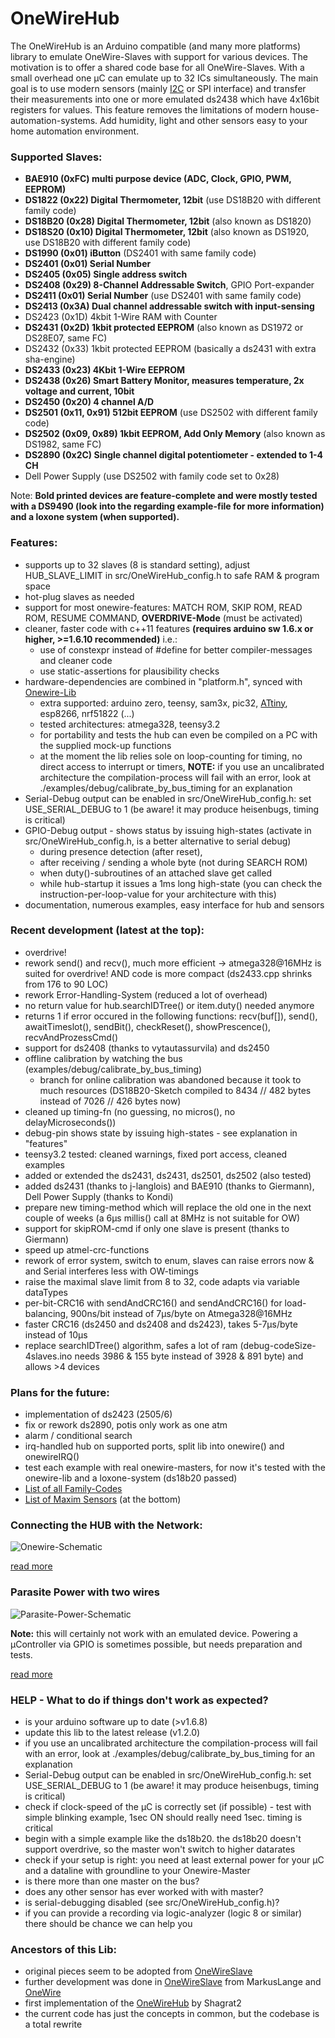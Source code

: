 OneWireHub
==========

The OneWireHub is an Arduino compatible (and many more platforms) library to emulate OneWire-Slaves with support for various devices. The motivation is to offer a shared code base for all OneWire-Slaves. With a small overhead one µC can emulate up to 32 ICs simultaneously. 
The main goal is to use modern sensors (mainly [I2C](https://github.com/orgua/iLib) or SPI interface) and transfer their measurements into one or more emulated ds2438 which have 4x16bit registers for values. This feature removes the limitations of modern house-automation-systems. Add humidity, light and other sensors easy to your home automation environment.

### Supported Slaves:
- **BAE910 (0xFC) multi purpose device (ADC, Clock, GPIO, PWM, EEPROM)**
- **DS1822 (0x22) Digital Thermometer, 12bit** (use DS18B20 with different family code)
- **DS18B20 (0x28) Digital Thermometer, 12bit** (also known as DS1820) 
- **DS18S20 (0x10) Digital Thermometer, 12bit** (also known as DS1920, use DS18B20 with different family code)
- **DS1990 (0x01) iButton** (DS2401 with same family code)
- **DS2401 (0x01) Serial Number**
- **DS2405 (0x05) Single address switch**
- **DS2408 (0x29) 8-Channel Addressable Switch**, GPIO Port-expander
- **DS2411 (0x01) Serial Number** (use DS2401 with same family code)
- **DS2413 (0x3A) Dual channel addressable switch with input-sensing**
- DS2423 (0x1D) 4kbit 1-Wire RAM with Counter
- **DS2431 (0x2D) 1kbit protected EEPROM** (also known as DS1972 or DS28E07, same FC)
- DS2432 (0x33) 1kbit protected EEPROM (basically a ds2431 with extra sha-engine)
- **DS2433 (0x23) 4Kbit 1-Wire EEPROM**
- **DS2438 (0x26) Smart Battery Monitor, measures temperature, 2x voltage and current, 10bit**
- **DS2450 (0x20) 4 channel A/D**
- **DS2501 (0x11, 0x91) 512bit EEPROM** (use DS2502 with different family code)
- **DS2502 (0x09, 0x89) 1kbit EEPROM, Add Only Memory** (also known as DS1982, same FC)
- **DS2890 (0x2C) Single channel digital potentiometer - extended to 1-4 CH**
- Dell Power Supply (use DS2502 with family code set to 0x28)

Note: **Bold printed devices are feature-complete and were mostly tested with a DS9490 (look into the regarding example-file for more information) and a loxone system (when supported).**

### Features:
- supports up to 32 slaves (8 is standard setting), adjust HUB_SLAVE_LIMIT in src/OneWireHub_config.h to safe RAM & program space
- hot-plug slaves as needed
- support for most onewire-features: MATCH ROM, SKIP ROM, READ ROM, RESUME COMMAND, **OVERDRIVE-Mode** (must be activated)
- cleaner, faster code with c++11 features **(requires arduino sw 1.6.x or higher, >=1.6.10 recommended)** i.e.:
   - use of constexpr instead of #define for better compiler-messages and cleaner code
   - use static-assertions for plausibility checks
- hardware-dependencies are combined in "platform.h", synced with [Onewire-Lib](https://github.com/PaulStoffregen/OneWire)
   - extra supported: arduino zero, teensy, sam3x, pic32, [ATtiny](https://github.com/damellis/attiny), esp8266, nrf51822 (...)
   - tested architectures: atmega328, teensy3.2
   - for portability and tests the hub can even be compiled on a PC with the supplied mock-up functions
   - at the moment the lib relies sole on loop-counting for timing, no direct access to interrupt or timers, **NOTE:** if you use an uncalibrated architecture the compilation-process will fail with an error, look at ./examples/debug/calibrate_by_bus_timing for an explanation
- Serial-Debug output can be enabled in src/OneWireHub_config.h: set USE_SERIAL_DEBUG to 1 (be aware! it may produce heisenbugs, timing is critical)
- GPIO-Debug output - shows status by issuing high-states (activate in src/OneWireHub_config.h, is a better alternative to serial debug)
   - during presence detection (after reset), 
   - after receiving / sending a whole byte (not during SEARCH ROM)
   - when duty()-subroutines of an attached slave get called 
   - while hub-startup it issues a 1ms long high-state (you can check the instruction-per-loop-value for your architecture with this)
- documentation, numerous examples, easy interface for hub and sensors

### Recent development (latest at the top):
- overdrive!
- rework send() and recv(), much more efficient -> atmega328@16MHz is suited for overdrive! AND code is more compact (ds2433.cpp shrinks from 176 to 90 LOC)
- rework Error-Handling-System (reduced a lot of overhead)
- no return value for hub.searchIDTree() or item.duty() needed anymore
- returns 1 if error occured in the following functions: recv(buf[]), send(), awaitTimeslot(), sendBit(), checkReset(), showPrescence(), recvAndProzessCmd()
- support for ds2408 (thanks to vytautassurvila) and ds2450
- offline calibration by watching the bus (examples/debug/calibrate_by_bus_timing)
   - branch for online calibration was abandoned because it took to much resources (DS18B20-Sketch compiled to 8434 // 482 bytes instead of 7026 // 426 bytes now) 
- cleaned up timing-fn (no guessing, no micros(), no delayMicroseconds())
- debug-pin shows state by issuing high-states - see explanation in "features"
- teensy3.2 tested: cleaned warnings, fixed port access, cleaned examples
- added or extended the ds2431, ds2431, ds2501, ds2502 (also tested)
- added ds2431 (thanks to j-langlois) and BAE910 (thanks to Giermann), Dell Power Supply (thanks to Kondi)
- prepare new timing-method which will replace the old one in the next couple of weeks (a 6µs millis() call at 8MHz is not suitable for OW) 
- support for skipROM-cmd if only one slave is present (thanks to Giermann)
- speed up atmel-crc-functions
- rework of error system, switch to enum, slaves can raise errors now & and Serial interferes less with OW-timings
- raise the maximal slave limit from 8 to 32, code adapts via variable dataTypes
- per-bit-CRC16 with sendAndCRC16() and sendAndCRC16() for load-balancing, 900ns/bit instead of 7µs/byte on Atmega328@16MHz
- faster CRC16 (ds2450 and ds2408 and ds2423), takes 5-7µs/byte instead of 10µs
- replace searchIDTree() algorithm, safes a lot of ram (debug-codeSize-4slaves.ino needs 3986 & 155 byte instead of 3928 & 891 byte) and allows >4 devices

### Plans for the future:
- implementation of ds2423 (2505/6)
- fix or rework ds2890, potis only work as one atm
- alarm / conditional search
- irq-handled hub on supported ports, split lib into onewire() and onewireIRQ()
- test each example with real onewire-masters, for now it's tested with the onewire-lib and a loxone-system (ds18b20 passed)
- [List of all Family-Codes](http://owfs.sourceforge.net/family.html)
- [List of Maxim Sensors](https://www.maximintegrated.com/en/app-notes/index.mvp/id/3989) (at the bottom)

### Connecting the HUB with the Network: 

![Onewire-Schematic](http://wiki.lvl1.org/images/1/15/Onewire.gif)

[read more](http://wiki.lvl1.org/DS1820_Temp_sensor)

### Parasite Power with two wires

![Parasite-Power-Schematic](http://i.stack.imgur.com/0MeGL.jpg)

**Note:** this will certainly not work with an emulated device. Powering a µController via GPIO is sometimes possible, but needs preparation and tests.

[read more](http://electronics.stackexchange.com/questions/193300/digital-ic-that-draws-power-from-data-pins)

### HELP - What to do if things don't work as expected?
- is your arduino software up to date (>v1.6.8)
- update this lib to the latest release (v1.2.0)
- if you use an uncalibrated architecture the compilation-process will fail with an error, look at ./examples/debug/calibrate_by_bus_timing for an explanation
- Serial-Debug output can be enabled in src/OneWireHub_config.h: set USE_SERIAL_DEBUG to 1 (be aware! it may produce heisenbugs, timing is critical)
- check if clock-speed of the µC is correctly set (if possible) - test with simple blinking example, 1sec ON should really need 1sec. timing is critical
- begin with a simple example like the ds18b20. the ds18b20 doesn't support overdrive, so the master won't switch to higher datarates
- check if your setup is right: you need at least external power for your µC and a dataline with groundline to your Onewire-Master
- is there more than one master on the bus?
- does any other sensor has ever worked with with master?
- is serial-debugging disabled (see src/OneWireHub_config.h)?
- if you can provide a recording via logic-analyzer (logic 8 or similar) there should be chance we can help you 

### Ancestors of this Lib:
- original pieces seem to be adopted from [OneWireSlave](http://robocraft.ru/blog/arduino/302.html)
- further development was done in [OneWireSlave](https://github.com/MarkusLange/OneWireSlave) from MarkusLange and [OneWire](https://github.com/PaulStoffregen/OneWire) 
- first implementation of the [OneWireHub](https://github.com/Shagrat2/OneWireHub) by Shagrat2
- the current code has just the concepts in common, but the codebase is a total rewrite